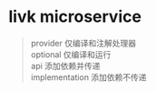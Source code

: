 # livk microservice

> provider 仅编译和注解处理器 </br>
> optional 仅编译和运行 </br>
> api 添加依赖并传递 </br>
> implementation 添加依赖不传递 </br>
